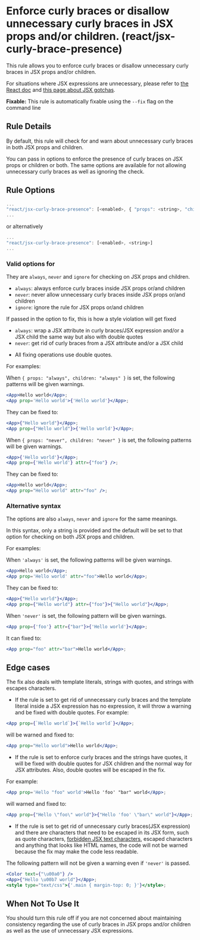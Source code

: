 # Enforce curly braces or disallow unnecessary curly braces in JSX props and/or children. (react/jsx-curly-brace-presence)

This rule allows you to enforce curly braces or disallow unnecessary curly braces in JSX props and/or children.

For situations where JSX expressions are unnecessary, please refer to [the React doc](https://facebook.github.io/react/docs/jsx-in-depth.html) and [this page about JSX gotchas](https://github.com/facebook/react/blob/v15.4.0-rc.3/docs/docs/02.3-jsx-gotchas.md#html-entities).

**Fixable:** This rule is automatically fixable using the `--fix` flag on the command line

## Rule Details

By default, this rule will check for and warn about unnecessary curly braces in both JSX props and children.

You can pass in options to enforce the presence of curly braces on JSX props or children or both. The same options are available for not allowing unnecessary curly braces as well as ignoring the check.

## Rule Options

```js
...
"react/jsx-curly-brace-presence": [<enabled>, { "props": <string>, "children": <string> }]
...
```

or alternatively

```js
...
"react/jsx-curly-brace-presence": [<enabled>, <string>]
...
```

### Valid options for <string>

They are `always`, `never` and `ignore` for checking on JSX props and children.

* `always`: always enforce curly braces inside JSX props or/and children
* `never`: never allow unnecessary curly braces inside JSX props or/and children
* `ignore`: ignore the rule for JSX props or/and children

If passed in the option to fix, this is how a style violation will get fixed

* `always`: wrap a JSX attribute in curly braces/JSX expression and/or a JSX child the same way but also with double quotes
* `never`: get rid of curly braces from a JSX attribute and/or a JSX child

- All fixing operations use double quotes.

For examples:

When `{ props: "always", children: "always" }` is set, the following patterns will be given warnings.

```jsx
<App>Hello world</App>;
<App prop='Hello world'>{'Hello world'}</App>;
```

They can be fixed to:

```jsx
<App>{"Hello world"}</App>;
<App prop={"Hello world"}>{'Hello world'}</App>;
```

When `{ props: "never", children: "never" }` is set, the following patterns will be given warnings.

```jsx
<App>{'Hello world'}</App>;
<App prop={'Hello world'} attr={"foo"} />;
```

They can be fixed to:

```jsx
<App>Hello world</App>;
<App prop="Hello world" attr="foo" />;
```

### Alternative syntax

The options are also `always`, `never` and `ignore` for the same meanings.

In this syntax, only a string is provided and the default will be set to that option for checking on both JSX props and children.

For examples:

When `'always'` is set, the following patterns will be given warnings.

```jsx
<App>Hello world</App>;
<App prop='Hello world' attr="foo">Hello world</App>;
```

They can be fixed to:
```jsx
<App>{"Hello world"}</App>;
<App prop={"Hello world"} attr={"foo"}>{"Hello world"}</App>;
```

When `'never'` is set, the following pattern will be given warnings.

```jsx
<App prop={'foo'} attr={"bar"}>{'Hello world'}</App>;
```

It can fixed to:

```jsx
<App prop="foo" attr="bar">Hello world</App>;
```

## Edge cases

The fix also deals with template literals, strings with quotes, and strings with escapes characters.

* If the rule is set to get rid of unnecessary curly braces and the template literal inside a JSX expression has no expression, it will throw a warning and be fixed with double quotes. For example:

```jsx
<App prop={`Hello world`}>{`Hello world`}</App>;
```

will be warned and fixed to:

```jsx
<App prop="Hello world">Hello world</App>;
```

* If the rule is set to enforce curly braces and the strings have quotes, it will be fixed with double quotes for JSX children and the normal way for JSX attributes. Also, double quotes will be escaped in the fix.

For example:


```jsx
<App prop='Hello "foo" world'>Hello 'foo' "bar" world</App>;
```

will warned and fixed to:

```jsx
<App prop={"Hello \"foo\" world"}>{"Hello 'foo' \"bar\" world"}</App>;
```

* If the rule is set to get rid of unnecessary curly braces(JSX expression) and there are characters that need to be escaped in its JSX form, such as quote characters, [forbidden JSX text characters](https://facebook.github.io/jsx/), escaped characters and anything that looks like HTML names, the code will not be warned because the fix may make the code less readable.

The following pattern will not be given a warning even if `'never'` is passed.

```jsx
<Color text={"\u00a0"} />
<App>{"Hello \u00b7 world"}</App>;
<style type="text/css">{'.main { margin-top: 0; }'}</style>;
```

## When Not To Use It

You should turn this rule off if you are not concerned about maintaining consistency regarding the use of curly braces in JSX props and/or children as well as the use of unnecessary JSX expressions.
